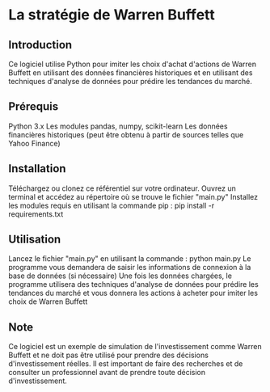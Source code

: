 # La stratégie de Warren Buffett

## Introduction
Ce logiciel utilise Python pour imiter les choix d'achat d'actions de Warren Buffett en utilisant des données financières historiques et en utilisant des techniques d'analyse de données pour prédire les tendances du marché.

## Prérequis
Python 3.x
Les modules pandas, numpy, scikit-learn
Les données financières historiques (peut être obtenu à partir de sources telles que Yahoo Finance)

## Installation
Téléchargez ou clonez ce référentiel sur votre ordinateur.
Ouvrez un terminal et accédez au répertoire où se trouve le fichier "main.py"
Installez les modules requis en utilisant la commande pip : pip install -r requirements.txt

## Utilisation
Lancez le fichier "main.py" en utilisant la commande : python main.py
Le programme vous demandera de saisir les informations de connexion à la base de données (si nécessaire)
Une fois les données chargées, le programme utilisera des techniques d'analyse de données pour prédire les tendances du marché et vous donnera les actions à acheter pour imiter les choix de Warren Buffett

## Note
Ce logiciel est un exemple de simulation de l'investissement comme Warren Buffett et ne doit pas être utilisé pour prendre des décisions d'investissement réelles. Il est important de faire des recherches et de consulter un professionnel avant de prendre toute décision d'investissement.